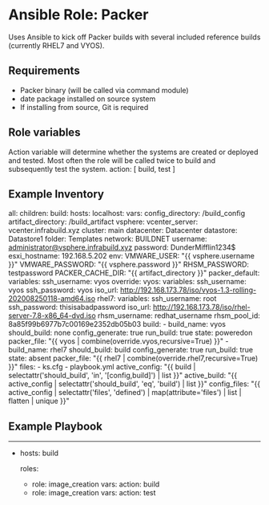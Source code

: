 # Ansible Role: Packer
Uses Ansible to kick off Packer builds with several included reference builds (currently RHEL7 and VYOS).

## Requirements
* Packer binary (will be called via command module)
* date package installed on source system
* If installing from source, Git is required

## Role variables
Action variable will determine whether the systems are created or deployed and tested.  Most often the role will be called twice to build and subsequently test the system.
  action: [ build, test ]

## Example Inventory
all:
  children:
    build:
      hosts:
        localhost:
      vars:
        config_directory: /build_config
        artifact_directory: /build_artifact
        vsphere:
          vcenter_server: vcenter.infrabuild.xyz
          cluster: main
          datacenter: Datacenter
          datastore: Datastore1
          folder: Templates
          network: BUILDNET
          username: administrator@vsphere.infrabuild.xyz
          password: DunderMifflin1234$
          esxi_hostname: 192.168.5.202
        env:
          VMWARE_USER: "{{ vsphere.username }}"
          VMWARE_PASSWORD: "{{ vsphere.password }}"
          RHSM_PASSWORD: testpassword
          PACKER_CACHE_DIR: "{{ artifact_directory }}"
        packer_default:
          variables:
            ssh_username: vyos
        override:
          vyos:
            variables:
              ssh_username: vyos
              ssh_password: vyos
              iso_url: http://192.168.173.78/iso/vyos-1.3-rolling-202008250118-amd64.iso
          rhel7:
            variables:
              ssh_username: root
              ssh_password: thisisabadpassword
              iso_url: http://192.168.173.78/iso/rhel-server-7.8-x86_64-dvd.iso
              rhsm_username: redhat_username
              rhsm_pool_id: 8a85f99b6977b7c00169e2352db05b03
        build:
        - build_name: vyos
          should_build: none
          config_generate: true
          run_build: true
          state: poweredon
          packer_file: "{{ vyos | combine(override.vyos,recursive=True) }}"
        - build_name: rhel7
          should_build: build
          config_generate: true
          run_build: true
          state: absent
          packer_file: "{{ rhel7 | combine(override.rhel7,recursive=True) }}"
          files:
          - ks.cfg
          - playbook.yml
        active_config: "{{ build | selectattr('should_build', 'in', '[config,build]') | list }}" 
        active_build: "{{ active_config | selectattr('should_build', 'eq', 'build') | list }}"
        config_files: "{{ active_config | selectattr('files', 'defined') | map(attribute='files') | list | flatten | unique }}"


## Example Playbook
---
- hosts: build

  roles:
  - role: image_creation
    vars:
      action: build 
  - role: image_creation
    vars:
      action: test
